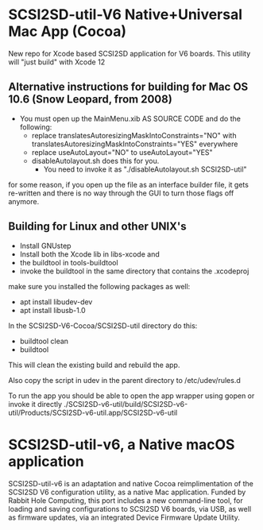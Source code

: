# SCSI2SD-util-V6 Native+Universal Mac App (Cocoa)
New repo for Xcode based SCSI2SD application for V6 boards. This utility will "just build" with Xcode 12

Alternative instructions for building for Mac OS 10.6 (Snow Leopard, from 2008)
-
* You must open up the MainMenu.xib AS SOURCE CODE and do the following:
	* replace translatesAutoresizingMaskIntoConstraints="NO" with
	translatesAutoresizingMaskIntoConstraints="YES" everywhere
	* replace useAutoLayout="NO" to useAutoLayout="YES"
	* disableAutolayout.sh does this for you.  
	    * You need to invoke it as "./disableAutolayout.sh SCSI2SD-util"

for some reason, if you open up the file as an interface builder file, it gets re-written and there is no way through the GUI to turn those flags off anymore.

Building for Linux and other UNIX's
-
* Install GNUstep
* Install both the Xcode lib in libs-xcode and
* the buildtool in tools-buildtool
* invoke the buildtool in the same directory that contains the .xcodeproj

make sure you installed the following packages as well:

* apt install libudev-dev
* apt install libusb-1.0

In the SCSI2SD-V6-Cocoa/SCSI2SD-util directory do this:

* buildtool clean
* buildtool

This will clean the existing build and rebuild the app.

Also copy the script in udev in the parent directory to /etc/udev/rules.d

To run the app you should be able to open the app wrapper using gopen or invoke it directly ./SCSI2SD-v6-util/build/SCSI2SD-v6-util/Products/SCSI2SD-v6-util.app/SCSI2SD-v6-util

# SCSI2SD-util-v6, a Native macOS application
SCSI2SD-util-v6 is an adaptation and native Cocoa reimplimentation of the SCSI2SD V6 configuration utility, as a native Mac application. Funded by Rabbit Hole Computing, this port includes a new command-line tool, for loading and saving configurations to SCSI2SD V6 boards, via USB, as well as firmware updates, via an integrated Device Firmware Update Utility.

